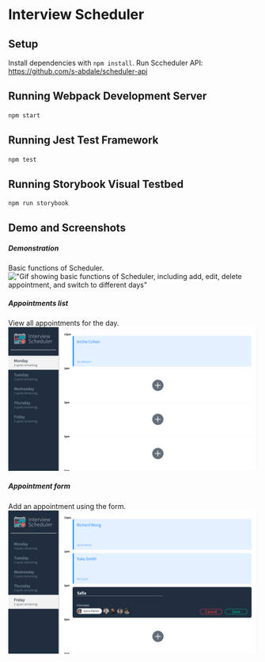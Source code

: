 # Interview Scheduler

## Setup

Install dependencies with `npm install`.
Run Sccheduler API: https://github.com/s-abdale/scheduler-api

## Running Webpack Development Server

```sh
npm start
```

## Running Jest Test Framework

```sh
npm test
```

## Running Storybook Visual Testbed

```sh
npm run storybook
```
## Demo and Screenshots

##### Demonstration
Basic functions of Scheduler.
!["Gif showing basic functions of Scheduler, including add, edit, delete appointment, and switch to different days"](https://github.com/s-abdale/scheduler/blob/master/docs/Scheduler-demo.gif)

##### Appointments list
View all appointments for the day.
!["Screenshot of main appointments page"](https://github.com/s-abdale/scheduler/blob/master/docs/Appointment-list.png)

##### Appointment form
Add an appointment using the form.
!["Screenshot of form to add appointments"](https://github.com/s-abdale/scheduler/blob/master/docs/Appointment-form.png)